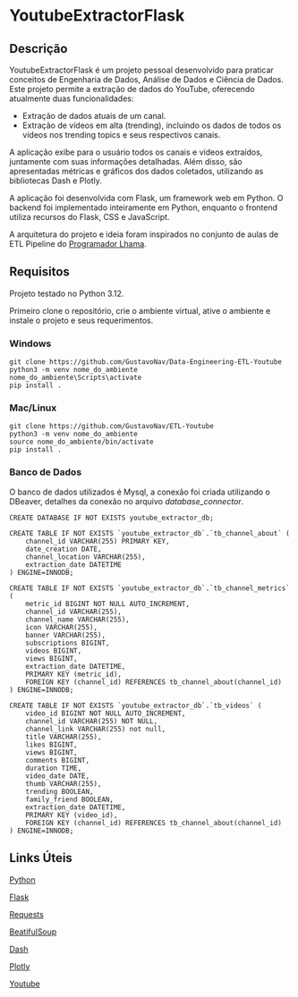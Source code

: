 # YoutubeExtractorFlask

## Descrição
YoutubeExtractorFlask é um projeto pessoal desenvolvido para praticar conceitos de Engenharia de Dados, Análise de Dados e Ciência de Dados. Este projeto permite a extração de dados do YouTube, oferecendo atualmente duas funcionalidades:

- Extração de dados atuais de um canal.
- Extração de vídeos em alta (trending), incluindo os dados de todos os vídeos nos trending topics e seus respectivos canais.

A aplicação exibe para o usuário todos os canais e vídeos extraídos, juntamente com suas informações detalhadas. Além disso, são apresentadas métricas e gráficos dos dados coletados, utilizando as bibliotecas Dash e Plotly.

A aplicação foi desenvolvida com Flask, um framework web em Python. O backend foi implementado inteiramente em Python, enquanto o frontend utiliza recursos do Flask, CSS e JavaScript.


A arquitetura do projeto e ideia foram inspirados no conjunto de aulas de ETL Pipeline do [Programador Lhama](https://www.youtube.com/watch?v=D5mwXMMA0e0&list=PLAgbpJQADBGLuI1oR39tVfELOEZJSSbxQ).

## Requisitos
Projeto testado no Python 3.12.

Primeiro clone o repositório, crie o ambiente virtual, ative o ambiente e instale o projeto e seus requerimentos.
### Windows

```
git clone https://github.com/GustavoNav/Data-Engineering-ETL-Youtube
python3 -m venv nome_do_ambiente
nome_do_ambiente\Scripts\activate
pip install .
```
### Mac/Linux

```
git clone https://github.com/GustavoNav/ETL-Youtube
python3 -m venv nome_do_ambiente
source nome_do_ambiente/bin/activate
pip install .
```

### Banco de Dados
O banco de dados utilizados é Mysql, a conexão foi criada utilizando o DBeaver, detalhes da conexão no arquivo *database_connector*.

```
CREATE DATABASE IF NOT EXISTS youtube_extractor_db;

CREATE TABLE IF NOT EXISTS `youtube_extractor_db`.`tb_channel_about` (
    channel_id VARCHAR(255) PRIMARY KEY,
    date_creation DATE,
    channel_location VARCHAR(255),
    extraction_date DATETIME
) ENGINE=INNODB;

CREATE TABLE IF NOT EXISTS `youtube_extractor_db`.`tb_channel_metrics` (
    metric_id BIGINT NOT NULL AUTO_INCREMENT,
    channel_id VARCHAR(255),
    channel_name VARCHAR(255),
    icon VARCHAR(255),
    banner VARCHAR(255),
    subscriptions BIGINT,
    videos BIGINT,
    views BIGINT,
    extraction_date DATETIME,
    PRIMARY KEY (metric_id),
    FOREIGN KEY (channel_id) REFERENCES tb_channel_about(channel_id)
) ENGINE=INNODB;

CREATE TABLE IF NOT EXISTS `youtube_extractor_db`.`tb_videos` (
    video_id BIGINT NOT NULL AUTO_INCREMENT,
    channel_id VARCHAR(255) NOT NULL,
    channel_link VARCHAR(255) not null,
    title VARCHAR(255),
    likes BIGINT,
    views BIGINT,
    comments BIGINT,
    duration TIME,
    video_date DATE,
    thumb VARCHAR(255),
    trending BOOLEAN,
    family_friend BOOLEAN,
    extraction_date DATETIME,
    PRIMARY KEY (video_id),
    FOREIGN KEY (channel_id) REFERENCES tb_channel_about(channel_id)
) ENGINE=INNODB;
```




## Links Úteis 
[Python](https://www.python.org/)

[Flask](https://flask.palletsprojects.com/en/3.0.x/)

[Requests](https://docs.python-requests.org/en/latest/index.html)

[BeatifulSoup](https://beautiful-soup-4.readthedocs.io/en/latest/)

[Dash](https://dash.plotly.com/)

[Plotly](https://plotly.com/python/)

[Youtube](https://www.youtube.com)

